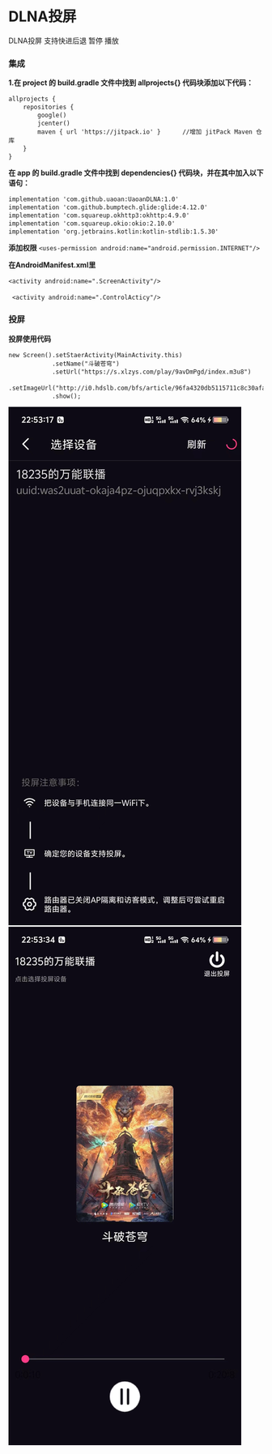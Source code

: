 # DLNA投屏

DLNA投屏 支持快进后退 暂停 播放

### 集成
 **1.在 project 的 build.gradle 文件中找到 allprojects{} 代码块添加以下代码：** 

```
allprojects {
    repositories {
        google()
        jcenter()
        maven { url 'https://jitpack.io' }      //增加 jitPack Maven 仓库
    }
}
```
 **在 app 的 build.gradle 文件中找到 dependencies{} 代码块，并在其中加入以下语句：** 

```
implementation 'com.github.uaoan:UaoanDLNA:1.0'
implementation 'com.github.bumptech.glide:glide:4.12.0'
implementation 'com.squareup.okhttp3:okhttp:4.9.0'
implementation 'com.squareup.okio:okio:2.10.0'
implementation 'org.jetbrains.kotlin:kotlin-stdlib:1.5.30'
```

 **添加权限**
`<uses-permission android:name="android.permission.INTERNET"/>` 

 **在AndroidManifest.xml里**
```
<activity android:name=".ScreenActivity"/>

 <activity android:name=".ControlActicy"/>
```




### 投屏
 **投屏使用代码** 


```
new Screen().setStaerActivity(MainActivity.this)
            .setName("斗破苍穹") 
            .setUrl("https://s.xlzys.com/play/9avDmPgd/index.m3u8")
            .setImageUrl("http://i0.hdslb.com/bfs/article/96fa4320db5115711c8c30afaff936910595d336.png")
            .show();
```



![输入图片说明](8001d3d04eb87f032dea3fee27bbd21.jpg) 
![输入图片说明](cc92f911e7a831ff580f40b5e70b39d.jpg) 
